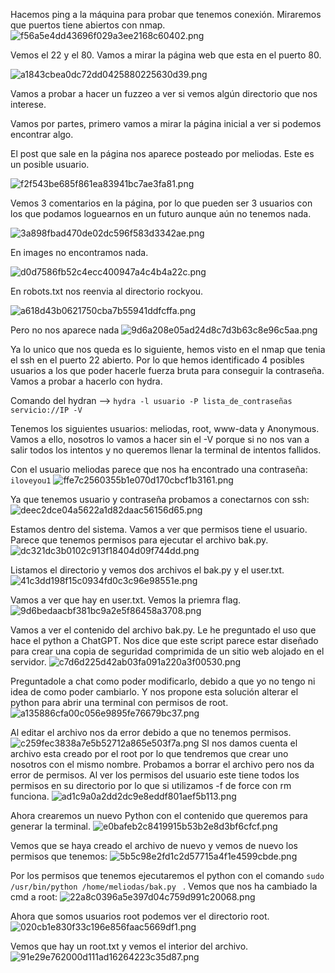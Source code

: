 Hacemos ping a la máquina para probar que tenemos conexión. Miraremos que puertos tiene abiertos con nmap. 
![f56a5e4dd43696f029a3ee2168c60402.png](img/f56a5e4dd43696f029a3ee2168c60402.png)

Vemos el 22 y el 80. Vamos a mirar la página web que esta en el puerto 80. 

![a1843cbea0dc72dd0425880225630d39.png](img/a1843cbea0dc72dd0425880225630d39.png)

Vamos a probar a hacer un fuzzeo a ver si vemos algún directorio que nos interese. 


Vamos por partes, primero vamos a mirar la página inicial a ver si podemos encontrar algo.

El post que sale en la página nos aparece posteado por meliodas. Este es un posible usuario. 

![f2f543be685f861ea83941bc7ae3fa81.png](img/f2f543be685f861ea83941bc7ae3fa81.png)

Vemos 3 comentarios en la página, por lo que pueden ser 3 usuarios con los que podamos loguearnos en un futuro aunque aún no tenemos nada. 

![3a898fbad470de02dc596f583d3342ae.png](img/3a898fbad470de02dc596f583d3342ae.png)

En images no encontramos nada. 

![d0d7586fb52c4ecc400947a4c4b4a22c.png](img/d0d7586fb52c4ecc400947a4c4b4a22c.png)

En robots.txt nos reenvia al directorio rockyou. 

![a618d43b0621750cba7b55941ddfcffa.png](img/a618d43b0621750cba7b55941ddfcffa.png)

Pero no nos aparece nada
![9d6a208e05ad24d8c7d3b63c8e96c5aa.png](img/9d6a208e05ad24d8c7d3b63c8e96c5aa.png)

Ya lo unico que nos queda es lo siguiente, hemos visto en el nmap que tenia el ssh en el puerto 22 abierto. Por lo que hemos identificado 4 posibles usuarios a los que poder hacerle fuerza bruta para conseguir la contraseña.
Vamos a probar a hacerlo con hydra. 

Comando del hydran --> `hydra -l usuario -P lista_de_contraseñas servicio://IP -V`

Tenemos los siguientes usuarios: meliodas, root, www-data y Anonymous. Vamos a ello, nosotros lo vamos a hacer sin el -V porque si no nos van a salir todos los intentos y no queremos llenar la terminal de intentos fallidos. 

Con el usuario meliodas parece que nos ha encontrado una contraseña: `iloveyou1`
![ffe7c2560355b1e070d170cbcf1b3161.png](img/ffe7c2560355b1e070d170cbcf1b3161.png)

Ya que tenemos usuario y contraseña probamos a conectarnos con ssh: 
![deec2dce04a5622a1d82daac56156d65.png](img/deec2dce04a5622a1d82daac56156d65.png)

Estamos dentro del sistema. Vamos a ver que permisos tiene el usuario. 
Parece que tenemos permisos para ejecutar el archivo bak.py. 
![dc321dc3b0102c913f18404d09f744dd.png](img/dc321dc3b0102c913f18404d09f744dd.png)

Listamos el directorio y vemos dos archivos el bak.py y el user.txt. 
![41c3dd198f15c0934fd0c3c96e98551e.png](img/41c3dd198f15c0934fd0c3c96e98551e.png)

Vamos a ver que hay en user.txt. Vemos la priemra flag. 
![9d6bedaacbf381bc9a2e5f86458a3708.png](img/9d6bedaacbf381bc9a2e5f86458a3708.png)

Vamos a ver el contenido del archivo bak.py. Le he preguntado el uso que hace el python a ChatGPT. 
Nos dice que este script parece estar diseñado para crear una copia de seguridad comprimida de un sitio web alojado en el servidor. 
![c7d6d225d42ab03fa091a220a3f00530.png](img/c7d6d225d42ab03fa091a220a3f00530.png)

Preguntadole a chat como poder modificarlo, debido a que yo no tengo ni idea de como poder cambiarlo. Y nos propone esta solución alterar el python para abrir una terminal con permisos de root. 
![a135886cfa00c056e9895fe76679bc37.png](img/a135886cfa00c056e9895fe76679bc37.png)

Al editar el archivo nos da error debido a que no tenemos permisos.
![c259fec3838a7e5b52712a865e503f7a.png](img/c259fec3838a7e5b52712a865e503f7a.png)
SI nos damos cuenta el archivo esta creado por el root por lo que tendremos que crear uno nosotros con el mismo nombre. Probamos a borrar el archivo pero nos da error de permisos. 
Al ver los permisos del usuario este tiene todos los permisos en su directorio por lo que si utilizamos -f de force con rm funciona. 
![ad1c9a0a2dd2dc9e8eddf801aef5b113.png](img/ad1c9a0a2dd2dc9e8eddf801aef5b113.png)

Ahora crearemos un nuevo Python con el contenido que queremos para generar la terminal. 
![e0bafeb2c8419915b53b2e8d3bf6cfcf.png](img/e0bafeb2c8419915b53b2e8d3bf6cfcf.png)

Vemos que se haya creado el archivo de nuevo y vemos de nuevo los permisos que tenemos:
![5b5c98e2fd1c2d57715a4f1e4599cbde.png](img/5b5c98e2fd1c2d57715a4f1e4599cbde.png)

Por los permisos que tenemos ejecutaremos el python con el comando `sudo /usr/bin/python /home/meliodas/bak.py
` . Vemos que nos ha cambiado la cmd a root: 
![22a8c0396a5e397d04c759d991c20068.png](img/22a8c0396a5e397d04c759d991c20068.png)

Ahora que somos usuarios root podemos ver el directorio root. 
![020cb1e830f33c196e856faac5669df1.png](img/020cb1e830f33c196e856faac5669df1.png)

Vemos que hay un root.txt y vemos el interior del archivo.
![91e29e762000d111ad16264223c35d87.png](img/91e29e762000d111ad16264223c35d87.png)